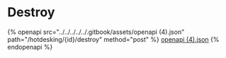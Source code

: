 # Destroy

{% openapi src="../../../../../.gitbook/assets/openapi (4).json" path="/hotdesking/{id}/destroy" method="post" %}
[openapi (4).json](<../../../../../.gitbook/assets/openapi (4).json>)
{% endopenapi %}
